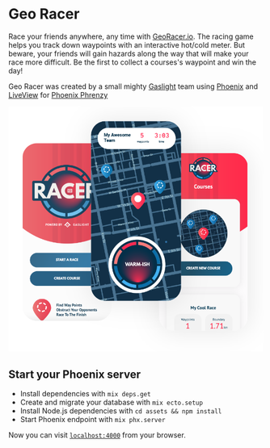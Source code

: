 # Geo Racer

Race your friends anywhere, any time with [GeoRacer.io](https://georacer.io/). The racing game helps you track down waypoints with an interactive hot/cold meter. But beware, your friends will gain hazards along the way that will make your race more difficult. Be the first to collect a courses's waypoint and win the day!

Geo Racer was created by a small mighty [Gaslight](https://teamgaslight.com/) team using [Phoenix](https://phoenixframework.org/) and [LiveView](https://github.com/phoenixframework/phoenix_live_view) for [Phoenix Phrenzy](https://phoenixphrenzy.com)

<img src="/assets/static/images/georacer-screens.png"  alt="Geo Racer App" width="550px" />

## Start your Phoenix server

  * Install dependencies with `mix deps.get`
  * Create and migrate your database with `mix ecto.setup`
  * Install Node.js dependencies with `cd assets && npm install`
  * Start Phoenix endpoint with `mix phx.server`

Now you can visit [`localhost:4000`](http://localhost:4000) from your browser.
